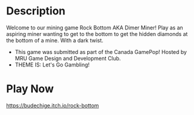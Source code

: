 # Description
Welcome to our mining game Rock Bottom AKA Dimer Miner! Play as an aspiring miner wanting to get to the bottom to get the hidden diamonds at the bottom of a mine. With a dark twist.
* This game was submitted as part of the Canada GamePop! Hosted by MRU Game Design and Development Club. 
* THEME IS: Let's Go Gambling!

# Play Now
https://budechige.itch.io/rock-bottom

